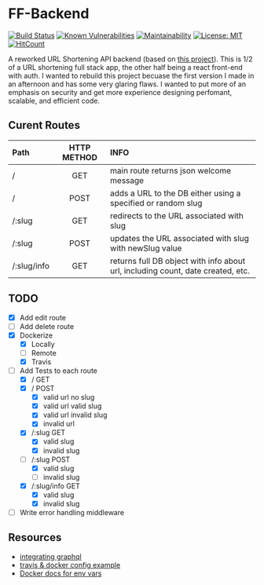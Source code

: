 # FF-Backend 

[![Build Status](https://www.travis-ci.com/ziggi24/ff-backend.svg?branch=main)](https://www.travis-ci.com/ziggi24/ff-backend)
[![Known Vulnerabilities](https://snyk.io/test/github/ziggi24/ff-backend/badge.svg)](https://snyk.io/test/github/ziggi24/ff-backend)
[![Maintainability](https://api.codeclimate.com/v1/badges/82843919e9da8dfa9f57/maintainability)](https://codeclimate.com/github/ziggi24/ff-backend/maintainability)
[![License: MIT](https://img.shields.io/badge/License-MIT-yellow.svg)](https://opensource.org/licenses/MIT)
[![HitCount](http://hits.dwyl.com/ziggi24/ff=backend.svg)](http://hits.dwyl.com/ziggi24/ff=backend)



A reworked URL Shortening API backend (based on [this project](https://github.com/ziggi24/ffrf.fr)). This is 1/2 of a URL shortening full stack app, the other half being a react front-end with auth. I wanted to rebuild this project becuase the first version I made in an afternoon and has some very glaring flaws. I wanted to put more of an emphasis on security and get more experience designing perfomant, scalable, and efficient code. 

## Curent Routes 
| Path        | HTTP METHOD |                                                                            INFO |
| :---------- | :---------: | :------------------------------------------------------------------------------ |
| /           |     GET     |                                         main route returns json welcome message |
| /           |    POST     |                    adds a URL to the DB either using a specified or random slug |
| /:slug      |     GET     |                                       redirects to the URL associated with slug |
| /:slug      |    POST     |                         updates the URL associated with slug with newSlug value |
| /:slug/info |     GET     | returns full DB object with info about url, including count, date created, etc. |


## TODO 
- [x] Add edit route 
- [ ] Add delete route
- [x] Dockerize
  - [x] Locally
  - [ ] Remote
  - [x] Travis
- [ ] Add Tests to each route
  - [x] / GET 
  - [x] / POST 
    - [x] valid url no slug 
    - [x] valid url valid slug 
    - [x] valid url invalid slug 
    - [x] invalid url 
  - [x] /:slug GET
    - [x] valid slug
    - [x] invalid slug
  - [ ] /:slug POST
    - [x] valid slug
    - [ ] invalid slug
  - [x] /:slug/info GET
    - [x] valid slug 
    - [x] invalid slug
- [ ] Write error handling middleware 

## Resources 
- [integrating graphql](https://medium.com/@utkarshprakash/setting-up-graphql-server-with-nodejs-express-and-mongodb-d72fba13216)
- [travis & docker config example](https://github.com/heroku/logplex)
- [Docker docs for env vars](https://docs.docker.com/compose/environment-variables/)